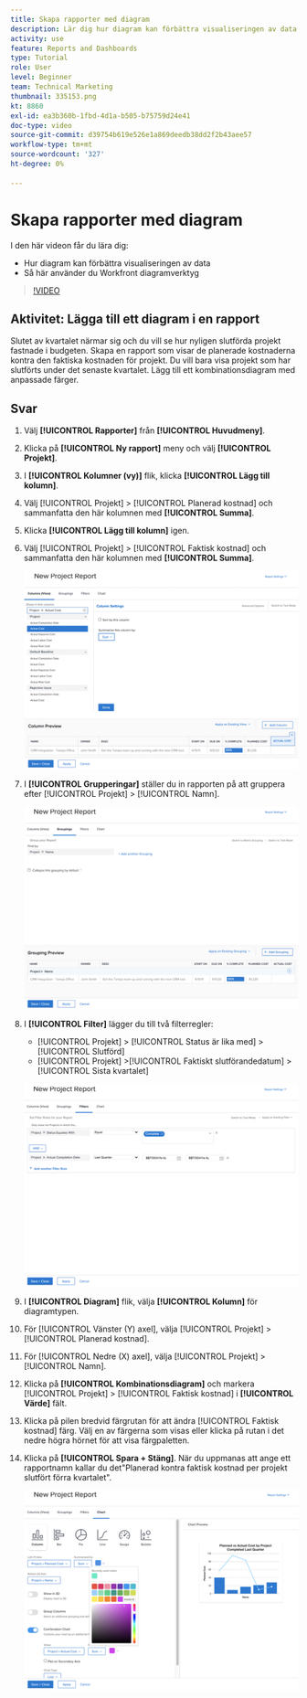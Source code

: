 ```yaml
---
title: Skapa rapporter med diagram
description: Lär dig hur diagram kan förbättra visualiseringen av data och hur du använder diagramverktyg i Workfront.
activity: use
feature: Reports and Dashboards
type: Tutorial
role: User
level: Beginner
team: Technical Marketing
thumbnail: 335153.png
kt: 8860
exl-id: ea3b360b-1fbd-4d1a-b505-b75759d24e41
doc-type: video
source-git-commit: d39754b619e526e1a869deedb38dd2f2b43aee57
workflow-type: tm+mt
source-wordcount: '327'
ht-degree: 0%

---
```


# Skapa rapporter med diagram

I den här videon får du lära dig:

* Hur diagram kan förbättra visualiseringen av data
* Så här använder du Workfront diagramverktyg

>[!VIDEO](https://video.tv.adobe.com/v/335155/?quality=12)

## Aktivitet: Lägga till ett diagram i en rapport

Slutet av kvartalet närmar sig och du vill se hur nyligen slutförda projekt fastnade i budgeten. Skapa en rapport som visar de planerade kostnaderna kontra den faktiska kostnaden för projekt. Du vill bara visa projekt som har slutförts under det senaste kvartalet. Lägg till ett kombinationsdiagram med anpassade färger.

## Svar

1. Välj **[!UICONTROL Rapporter]** från **[!UICONTROL Huvudmeny]**.
1. Klicka på **[!UICONTROL Ny rapport]** meny och välj **[!UICONTROL Projekt]**.
1. I **[!UICONTROL Kolumner (vy)]** flik, klicka **[!UICONTROL Lägg till kolumn]**.
1. Välj [!UICONTROL Projekt] > [!UICONTROL Planerad kostnad] och sammanfatta den här kolumnen med **[!UICONTROL Summa]**.
1. Klicka **[!UICONTROL Lägg till kolumn]** igen.
1. Välj [!UICONTROL Projekt] > [!UICONTROL Faktisk kostnad] och sammanfatta den här kolumnen med **[!UICONTROL Summa]**.

   ![En bild av skärmen där kolumner läggs till i en rapport](assets/chart-report-columns.png)

1. I **[!UICONTROL Grupperingar]** ställer du in rapporten på att gruppera efter [!UICONTROL Projekt] > [!UICONTROL Namn].

   ![En bild av skärmen där du kan lägga till grupperingar i en rapport](assets/chart-report-groupings.png)

1. I **[!UICONTROL Filter]** lägger du till två filterregler:

   * [!UICONTROL Projekt] > [!UICONTROL Status är lika med] > [!UICONTROL Slutförd]
   * [!UICONTROL Projekt] >[!UICONTROL  Faktiskt slutförandedatum] > [!UICONTROL Sista kvartalet]

   ![En bild av skärmen där du kan lägga till filter i en rapport](assets/chart-report-filters.png)

1. I **[!UICONTROL Diagram]** flik, välja **[!UICONTROL Kolumn]** för diagramtypen.
1. För [!UICONTROL Vänster (Y) axel], välja [!UICONTROL Projekt] > [!UICONTROL Planerad kostnad].
1. För [!UICONTROL Nedre (X) axel], välja [!UICONTROL Projekt] > [!UICONTROL Namn].
1. Klicka på **[!UICONTROL Kombinationsdiagram]** och markera [!UICONTROL Projekt] > [!UICONTROL Faktisk kostnad] i **[!UICONTROL Värde]** fält.
1. Klicka på pilen bredvid färgrutan för att ändra [!UICONTROL Faktisk kostnad] färg. Välj en av färgerna som visas eller klicka på rutan i det nedre högra hörnet för att visa färgpaletten.
1. Klicka på **[!UICONTROL Spara + Stäng]**. När du uppmanas att ange ett rapportnamn kallar du det&quot;Planerad kontra faktisk kostnad per projekt slutfört förra kvartalet&quot;.

   ![En bild av skärmen där ett diagram läggs till i en rapport](assets/chart-report-chart.png)
